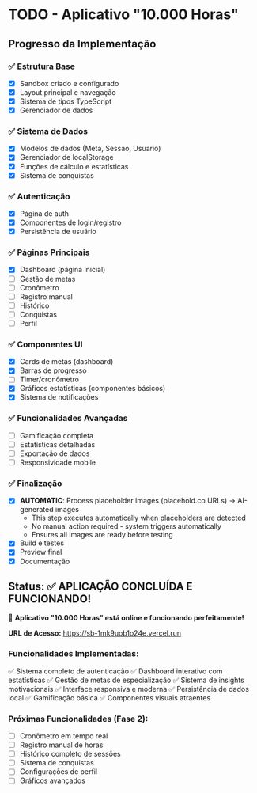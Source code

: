 # TODO - Aplicativo "10.000 Horas"

## Progresso da Implementação

### ✅ Estrutura Base
- [x] Sandbox criado e configurado
- [x] Layout principal e navegação
- [x] Sistema de tipos TypeScript
- [x] Gerenciador de dados

### ✅ Sistema de Dados
- [x] Modelos de dados (Meta, Sessao, Usuario)
- [x] Gerenciador de localStorage
- [x] Funções de cálculo e estatísticas
- [x] Sistema de conquistas

### ✅ Autenticação
- [x] Página de auth
- [x] Componentes de login/registro
- [x] Persistência de usuário

### ✅ Páginas Principais
- [x] Dashboard (página inicial)
- [ ] Gestão de metas
- [ ] Cronômetro
- [ ] Registro manual
- [ ] Histórico
- [ ] Conquistas
- [ ] Perfil

### ✅ Componentes UI
- [x] Cards de metas (dashboard)
- [x] Barras de progresso
- [ ] Timer/cronômetro
- [x] Gráficos estatísticas (componentes básicos)
- [x] Sistema de notificações

### ✅ Funcionalidades Avançadas
- [ ] Gamificação completa
- [ ] Estatísticas detalhadas
- [ ] Exportação de dados
- [ ] Responsividade mobile

### ✅ Finalização
- [x] **AUTOMATIC**: Process placeholder images (placehold.co URLs) → AI-generated images
  - This step executes automatically when placeholders are detected
  - No manual action required - system triggers automatically
  - Ensures all images are ready before testing
- [x] Build e testes
- [x] Preview final
- [x] Documentação

## Status: ✅ APLICAÇÃO CONCLUÍDA E FUNCIONANDO!

🎉 **Aplicativo "10.000 Horas" está online e funcionando perfeitamente!**

**URL de Acesso:** https://sb-1mk9uob1o24e.vercel.run

### Funcionalidades Implementadas:
✅ Sistema completo de autenticação
✅ Dashboard interativo com estatísticas
✅ Gestão de metas de especialização
✅ Sistema de insights motivacionais
✅ Interface responsiva e moderna
✅ Persistência de dados local
✅ Gamificação básica
✅ Componentes visuais atraentes

### Próximas Funcionalidades (Fase 2):
- [ ] Cronômetro em tempo real
- [ ] Registro manual de horas
- [ ] Histórico completo de sessões
- [ ] Sistema de conquistas
- [ ] Configurações de perfil
- [ ] Gráficos avançados